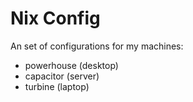 # Nix Config

An set of configurations for my machines:

- powerhouse (desktop)
- capacitor (server)
- turbine (laptop)

